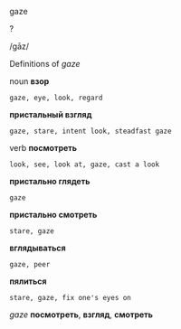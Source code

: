 gaze

?

/ɡāz/

Definitions of _gaze_

noun
**взор**

    gaze, eye, look, regard
**пристальный взгляд**

    gaze, stare, intent look, steadfast gaze

verb
**посмотреть**

    look, see, look at, gaze, cast a look
**пристально глядеть**

    gaze
**пристально смотреть**

    stare, gaze
**вглядываться**

    gaze, peer
**пялиться**

    stare, gaze, fix one's eyes on

_gaze_
**посмотреть**, **взгляд**, **смотреть**